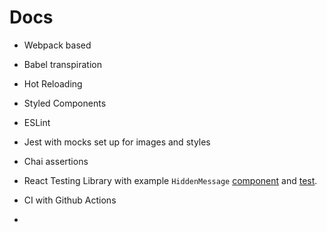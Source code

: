 # Docs

- Webpack based
- Babel transpiration
- Hot Reloading
- Styled Components
- ESLint
- Jest with mocks set up for images and styles
- Chai assertions
- React Testing Library with example `HiddenMessage` [component](src/ui/HiddenMessage.tsx) and [test](test/HiddenMessage.test.tsx).
- CI with Github Actions

- 
